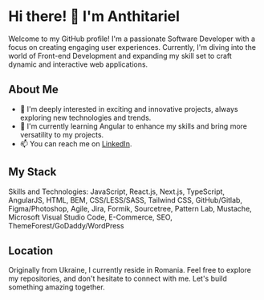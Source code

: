 # Hi there! 👋 I'm Anthitariel

Welcome to my GitHub profile! I'm a passionate Software Developer with a focus on creating engaging user experiences. Currently, I'm diving into the world of Front-end Development and expanding my skill set to craft dynamic and interactive web applications.

## About Me
- 👀 I'm deeply interested in exciting and innovative projects, always exploring new technologies and trends.
- 🌱 I'm currently learning Angular to enhance my skills and bring more versatility to my projects.
- 📫 You can reach me on [LinkedIn](https://www.linkedin.com/in/anfisadomashova/).

## My Stack
Skills and Technologies: JavaScript, React.js, Next.js, TypeScript, AngularJS, HTML, BEM, CSS/LESS/SASS, Tailwind CSS, GitHub/Gitlab, Figma/Photoshop, Agile, Jira, Formik, Sourcetree, Pattern Lab, Mustache, Microsoft Visual Studio Code, E-Commerce, SEO, ThemeForest/GoDaddy/WordPress

## Location
Originally from Ukraine, I currently reside in Romania.
Feel free to explore my repositories, and don't hesitate to connect with me. Let's build something amazing together.

<!---
anthitariel/anthitariel is a ✨ special ✨ repository because its `README.md` (this file) appears on your GitHub profile.
You can click the Preview link to take a look at your changes.
--->

